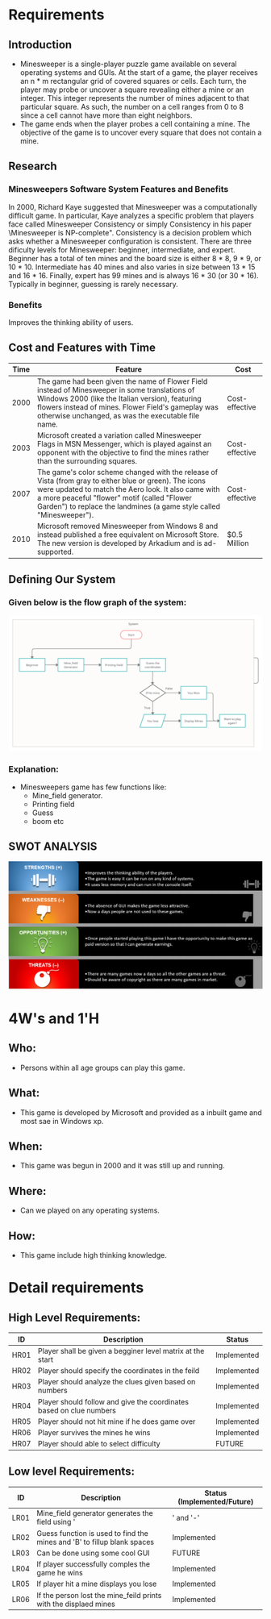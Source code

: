 # Requirements
## Introduction
 * Minesweeper is a single-player puzzle game available on several operating systems and
GUIs. At the start of a game, the player receives an n * m rectangular grid of covered
squares or cells. Each turn, the player may probe or uncover a square revealing either
a mine or an integer. This integer represents the number of mines adjacent to that
particular square. As such, the number on a cell ranges from 0 to 8 since a cell cannot
have more than eight neighbors.
 * The game ends when the player probes a cell containing
a mine. The objective of the game is to uncover every square that does not contain a
mine.

## Research
### Minesweepers Software System Features and Benefits
In 2000, Richard Kaye suggested that Minesweeper was a computationally difficult game.
In particular, Kaye analyzes a specific problem that players face called Minesweeper
Consistency or simply Consistency in his paper \Minesweeper is NP-complete".
Consistency is a decision problem which asks whether a Minesweeper configuration is
consistent.
There are three dificulty levels for Minesweeper: beginner, intermediate, and expert.
Beginner has a total of ten mines and the board size is either 8 * 8, 9 * 9, or 10 * 10.
Intermediate has 40 mines and also varies in size between 13 * 15 and 16 * 16. Finally,
expert has 99 mines and is always 16 * 30 (or 30 * 16). Typically in beginner, guessing
is rarely necessary.

### Benefits
Improves the thinking ability of users.



## Cost and Features with Time 
| Time | Feature | Cost |
| ----- | ----- | ----- |
| 2000  |  The game had been given the name of Flower Field instead of Minesweeper in some translations of Windows 2000 (like the Italian version), featuring flowers instead of mines. Flower Field's gameplay was otherwise unchanged, as was the executable file name.| Cost-effective |
| 2003 | Microsoft created a variation called Minesweeper Flags in MSN Messenger, which is played against an opponent with the objective to find the mines rather than the surrounding squares.| Cost-effective |
| 2007 | The game's color scheme changed with the release of Vista (from gray to either blue or green). The icons were updated to match the Aero look. It also came with a more peaceful "flower" motif (called "Flower Garden") to replace the landmines (a game style called "Minesweeper").| Cost-effective |
| 2010 |  Microsoft removed Minesweeper from Windows 8 and instead published a free equivalent on Microsoft Store. The new version is developed by Arkadium and is ad-supported.| $0.5 Million |




## Defining Our System
### Given below is the flow graph of the system:

![Description](https://github.com/chetan2237/Mini_Project/blob/master/1_Requirements/DesignFlow.png)
### Explanation:
* Minesweepers game has few functions like:
    * Mine_field generator.
    * Printing field
    * Guess
    * boom etc
         

## SWOT ANALYSIS
![SWOT Analysis](https://github.com/chetan2237/Mini_Project/blob/master/1_Requirements/swot.PNG)

# 4W&#39;s and 1&#39;H

## Who:
* Persons within all age groups can play this game.

## What:
* This game is developed by Microsoft and provided as a inbuilt game and most sae in Windows xp.

## When:
* This game was begun in 2000 and it was still up and running.

## Where:
* Can we played on any operating systems.

## How:
* This game include high thinking knowledge. 

# Detail requirements
## High Level Requirements: 
| ID | Description | Status | 
| ----- | ----- | ---------|
| HR01 | Player shall be given a begginer level matrix at the start | Implemented | 
| HR02 | Player should specify the coordinates in the feild | Implemented |
| HR03 | Player should analyze the clues given based on numbers | Implemented |
| HR04 | Player should follow and give the coordinates based on clue numbers | Implemented |
| HR05 | Player should not hit mine if he does game over | Implemented |
| HR06 | Player survives the mines he wins | Implemented |
| HR07 | Player should able to select difficulty | FUTURE |
##  Low level Requirements:
 
| ID | Description  | Status (Implemented/Future) |
| ------ | --------- | ----- |
| LR01 |Mine_field generator generates the field using '|' and '-' | Implemented |
| LR02 | Guess function is used to find the mines and 'B' to fillup blank spaces | Implemented |
| LR03 | Can be done using some cool GUI | FUTURE |
| LR04 | If player successfully comples the game he wins | Implemented |
| LR05 | If player hit a mine displays you lose  | Implemented |
| LR06 | If the person lost the mine_feild prints with the displaed mines | Implemented |

